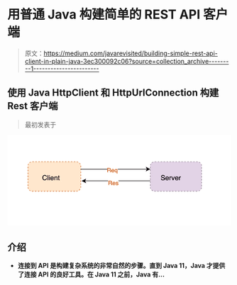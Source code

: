 # 用普通 Java 构建简单的 REST API 客户端

> 原文：<https://medium.com/javarevisited/building-simple-rest-api-client-in-plain-java-3ec300092c06?source=collection_archive---------1----------------------->

## 使用 Java HttpClient 和 HttpUrlConnection 构建 Rest 客户端

> 最初发表于[](https://asyncq.com/building-simple-http-client-in-java)

**[![](img/53695acef7aedb1cb09602980f564d64.png)](https://javarevisited.blogspot.com/2022/04/difference-between-graphql-and-rest-api.html)**

## **介绍**

*   **连接到 API 是构建复杂系统的非常自然的步骤。直到 Java 11，Java 才提供了连接 API 的良好工具。在 Java 11 之前，Java 有…**